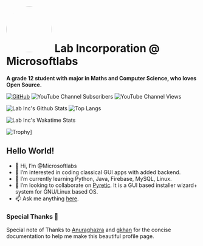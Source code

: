 # <img style="border-radius: 50%;" alt="" src="https://avatars.githubusercontent.com/u/35325046?v=4" height="120"> Lab Incorporation @ Microsoftlabs

**A grade 12 student with major in Maths and Computer Science, who loves Open Source.**

[![GitHub](https://img.shields.io/github/followers/microsoftlabs?label=follow&style=social)](https://github.com/microsoftlabs)
![YouTube Channel Subscribers](https://img.shields.io/youtube/channel/subscribers/UC4vCUJ5_aMu7C3E4Vvw-lTA?style=social)
![YouTube Channel Views](https://img.shields.io/youtube/channel/views/UC4vCUJ5_aMu7C3E4Vvw-lTA?style=social)

![Lab Inc's Github Stats](https://github-readme-stats.vercel.app/api?username=microsoftlabs&show_icons=true&hide_border=true&theme=dark)
![Top Langs](https://github-readme-stats.vercel.app/api/top-langs/?username=microsoftlabs&layout=compact&theme=dark&hide_border=true)

![Lab Inc's Wakatime Stats](https://github-readme-stats.vercel.app/api/wakatime?username=microsoftlabs)

![Trophy](https://github-profile-trophy.vercel.app/?username=microsoftlabs)]

## Hello World!
- 👋 Hi, I’m @Microsoftlabs
- 👀 I’m interested in coding classical GUI apps with added backend.
- 🌱 I’m currently learning Python, Java, Firebase, MySQL, Linux.
- 💞️ I’m looking to collaborate on [Pyretic](https://github.com/Microsoftlabs/Pyretic). It is a GUI based installer wizard+ system for GNU/Linux based OS.
- 📫 Ask me anything [here](https://github.com/microsoftlabs/microsoftlabs/issues).

### Special Thanks 💙
Special note of Thanks to [Anuraghazra](https://github.com/anuraghazra/github-readme-stats) and [gkhan](https://github.com/gkhan205/gkhan205) for the concise documentation to help me make this beautiful profile page.
